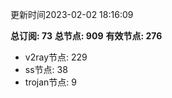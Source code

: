 更新时间2023-02-02 18:16:09

**总订阅: 73**
**总节点: 909**
**有效节点: 276**
- v2ray节点: 229
- ss节点: 38
- trojan节点: 9
